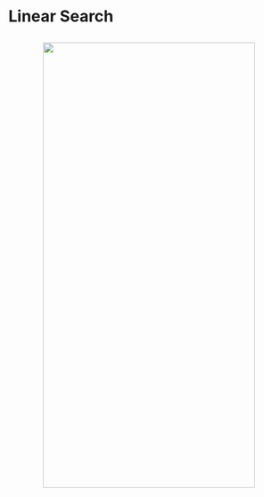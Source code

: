 # Linear Search

<h2 align="center"> <img src="https://github.com/OsemaFadhel/Algorithms/tree/main/searching/Linear%20Search/linear_search.png" width="380" height="800" /> </h2>
